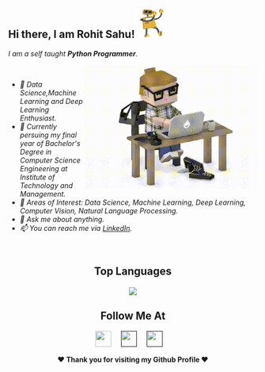 ## Hi there, I am Rohit Sahu!<img height="60" width="60" src="./assets/hi.gif" />
<i>I am a self taught <b>Python Programmer</b>.</i>
<i>
  
<img align="right" height="250" width="350" src="./assets/typing_man.gif" />
<br>
<ul>
        <li>🔭 Data Science,Machine Learning and Deep Learning Enthusiast.</li>
        <li>💼 Currently persuing my final year of Bachelor's Degree in Computer Science Engineering at Institute of Technology and Management.</li>
        <li>🤔 Areas of Interest: Data Science, Machine Learning, Deep Learning, Computer Vision, Natural Language Processing.</li>
        <li>💬 Ask me about anything.</li>
        <li>📫 You can reach me via <a target="_blank" href="https://www.linkedin.com/in/rohit-sahu-797657206/">LinkedIn</a>.</li>
      </ul>
</i>
<br/>

<div align="center">



<div align="center">

## Top Languages
<a href="https://github.com/rohitsahu70">
  <img align="center" src="https://github-readme-stats.vercel.app/api/top-langs/?username=rohitsahu70&theme=tokyonight&layout=compact">
</a>
 </div>
<div align="center">

## Follow Me At
<a href="https://www.linkedin.com/in/rohit-sahu-797657206/"><img height="32" width="32" src="https://cdn-icons-png.flaticon.com/512/174/174857.png" /></a>&nbsp;&nbsp;&nbsp;&nbsp;
<a href=""><img height="32" width="32" src="https://upload.wikimedia.org/wikipedia/commons/thumb/e/e7/Instagram_logo_2016.svg/768px-Instagram_logo_2016.svg.png" /></a>&nbsp;&nbsp;&nbsp;&nbsp;
<a href=""><img height="32" width="32" src="https://1000logos.net/wp-content/uploads/2017/06/Twitter-Logo.png" /></a>&nbsp;&nbsp;&nbsp;&nbsp;
</div>
<div align="center">
<b>❤️ Thank you for visiting my Github Profile ❤️</b>
</div>
